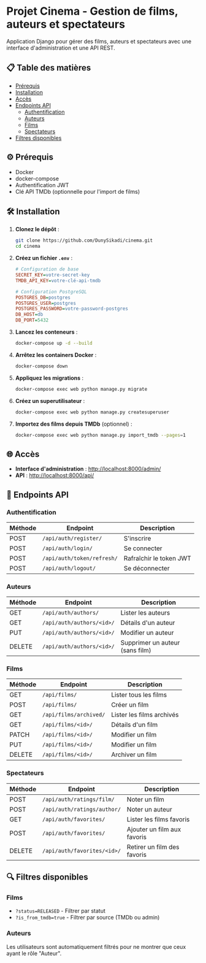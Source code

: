 # Projet Cinema - Gestion de films, auteurs et spectateurs

Application Django pour gérer des films, auteurs et spectateurs avec une interface d'administration et une API REST.

## 📋 Table des matières
- [Prérequis](#-prérequis)
- [Installation](#-installation)
- [Accès](#-accès)
- [Endpoints API](#-endpoints-api)
  - [Authentification](#authentification)
  - [Auteurs](#auteurs)
  - [Films](#films)
  - [Spectateurs](#spectateurs)
- [Filtres disponibles](#-filtres-disponibles)

## ⚙️ Prérequis

- Docker
- docker-compose
- Authentification JWT
- Clé API TMDb (optionnelle pour l'import de films)

## 🛠️ Installation

1. **Clonez le dépôt** :
   ```bash
   git clone https://github.com/DunySikadi/cinema.git
   cd cinema
   ```

2. **Créez un fichier `.env`** :
   ```ini
   # Configuration de base
   SECRET_KEY=votre-secret-key
   TMDB_API_KEY=votre-clé-api-tmdb

   # Configuration PostgreSQL
   POSTGRES_DB=postgres
   POSTGRES_USER=postgres
   POSTGRES_PASSWORD=votre-password-postgres
   DB_HOST=db
   DB_PORT=5432
   ```

3. **Lancez les conteneurs** :
   ```bash
   docker-compose up -d --build
   ```

4. **Arrêtez les containers Docker** :
   ```bash
   docker-compose down
   ```

5. **Appliquez les migrations** :
   ```bash
   docker-compose exec web python manage.py migrate
   ```

6. **Créez un superutilisateur** :
   ```bash
   docker-compose exec web python manage.py createsuperuser
   ```

7. **Importez des films depuis TMDb** (optionnel) :
   ```bash
   docker-compose exec web python manage.py import_tmdb --pages=1
   ```

## 🌐 Accès

- **Interface d'administration** : [http://localhost:8000/admin/](http://localhost:8000/admin/)
- **API** : [http://localhost:8000/api/](http://localhost:8000/api/)

## 🔌 Endpoints API

### Authentification

| Méthode | Endpoint                     | Description               |
|---------|------------------------------|---------------------------|
| POST    | `/api/auth/register/`        | S'inscrire               |
| POST    | `/api/auth/login/`           | Se connecter             |
| POST    | `/api/auth/token/refresh/`   | Rafraîchir le token JWT  |
| POST    | `/api/auth/logout/`          | Se déconnecter           |

### Auteurs

| Méthode | Endpoint                     | Description                          |
|---------|------------------------------|--------------------------------------|
| GET     | `/api/auth/authors/`         | Lister les auteurs                  |
| GET     | `/api/auth/authors/<id>/`    | Détails d'un auteur                 |
| PUT     | `/api/auth/authors/<id>/`    | Modifier un auteur                  |
| DELETE  | `/api/auth/authors/<id>/`    | Supprimer un auteur (sans film)     |

### Films

| Méthode | Endpoint                     | Description                          |
|---------|------------------------------|--------------------------------------|
| GET     | `/api/films/`                | Lister tous les films               |
| POST    | `/api/films/`                | Créer un film                      |
| GET     | `/api/films/archived/`       | Lister les films archivés          |
| GET     | `/api/films/<id>/`           | Détails d'un film                  |
| PATCH   | `/api/films/<id>/`           | Modifier un film                   |
| PUT     | `/api/films/<id>/`           | Modifier un film                   |
| DELETE  | `/api/films/<id>/`           | Archiver un film                   |

### Spectateurs

| Méthode | Endpoint                          | Description                          |
|---------|-----------------------------------|--------------------------------------|
| POST    | `/api/auth/ratings/film/`         | Noter un film                       |
| POST    | `/api/auth/ratings/author/`       | Noter un auteur                     |
| GET     | `/api/auth/favorites/`            | Lister les films favoris            |
| POST    | `/api/auth/favorites/`            | Ajouter un film aux favoris         |
| DELETE  | `/api/auth/favorites/<id>/`       | Retirer un film des favoris         |

## 🔍 Filtres disponibles

### Films
- `?status=RELEASED` - Filtrer par statut
- `?is_from_tmdb=true` - Filtrer par source (TMDb ou admin)

### Auteurs
Les utilisateurs sont automatiquement filtrés pour ne montrer que ceux ayant le rôle "Auteur".
